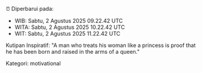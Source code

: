 ⏰ Diperbarui pada:
- WIB: Sabtu, 2 Agustus 2025 09.22.42 UTC
- WITA: Sabtu, 2 Agustus 2025 10.22.42 UTC
- WIT: Sabtu, 2 Agustus 2025 11.22.42 UTC

Kutipan Inspiratif:
"A man who treats his woman like a princess is proof that he has been born and raised in the arms of a queen."


Kategori: motivational

